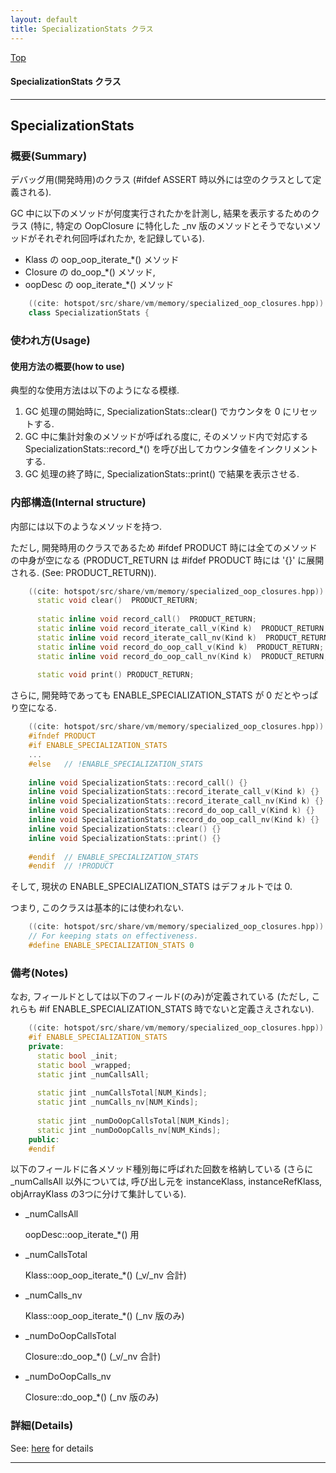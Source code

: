 ```yaml
---
layout: default
title: SpecializationStats クラス 
---
```

[Top](../index.html)

#### SpecializationStats クラス 



---
## <a name="nos79jVK1A" id="nos79jVK1A">SpecializationStats</a>

### 概要(Summary)
デバッグ用(開発時用)のクラス (#ifdef ASSERT 時以外には空のクラスとして定義される).

GC 中に以下のメソッドが何度実行されたかを計測し, 結果を表示するためのクラス
(特に, 特定の OopClosure に特化した _nv 版のメソッドとそうでないメソッドがそれぞれ何回呼ばれたか, を記録している).

  * Klass の oop_oop_iterate_*() メソッド
  * Closure の do_oop_*() メソッド, 
  * oopDesc の oop_iterate_*() メソッド


```cpp
    ((cite: hotspot/src/share/vm/memory/specialized_oop_closures.hpp))
    class SpecializationStats {
```

### 使われ方(Usage)
#### 使用方法の概要(how to use)
典型的な使用方法は以下のようになる模様.

  1. GC 処理の開始時に, SpecializationStats::clear() でカウンタを 0 にリセットする.
  2. GC 中に集計対象のメソッドが呼ばれる度に, そのメソッド内で対応する SpecializationStats::record_*() を呼び出してカウンタ値をインクリメントする.
  3. GC 処理の終了時に, SpecializationStats::print() で結果を表示させる.

### 内部構造(Internal structure)
内部には以下のようなメソッドを持つ.

ただし, 開発時用のクラスであるため #ifdef PRODUCT 時には全てのメソッドの中身が空になる
(PRODUCT_RETURN は #ifdef PRODUCT 時には '{}' に展開される. (See: PRODUCT_RETURN)).


```cpp
    ((cite: hotspot/src/share/vm/memory/specialized_oop_closures.hpp))
      static void clear()  PRODUCT_RETURN;
    
      static inline void record_call()  PRODUCT_RETURN;
      static inline void record_iterate_call_v(Kind k)  PRODUCT_RETURN;
      static inline void record_iterate_call_nv(Kind k)  PRODUCT_RETURN;
      static inline void record_do_oop_call_v(Kind k)  PRODUCT_RETURN;
      static inline void record_do_oop_call_nv(Kind k)  PRODUCT_RETURN;
    
      static void print() PRODUCT_RETURN;
```

さらに, 開発時であっても ENABLE_SPECIALIZATION_STATS が 0 だとやっぱり空になる.


```cpp
    ((cite: hotspot/src/share/vm/memory/specialized_oop_closures.hpp))
    #ifndef PRODUCT
    #if ENABLE_SPECIALIZATION_STATS
    ...
    #else   // !ENABLE_SPECIALIZATION_STATS
    
    inline void SpecializationStats::record_call() {}
    inline void SpecializationStats::record_iterate_call_v(Kind k) {}
    inline void SpecializationStats::record_iterate_call_nv(Kind k) {}
    inline void SpecializationStats::record_do_oop_call_v(Kind k) {}
    inline void SpecializationStats::record_do_oop_call_nv(Kind k) {}
    inline void SpecializationStats::clear() {}
    inline void SpecializationStats::print() {}
    
    #endif  // ENABLE_SPECIALIZATION_STATS
    #endif  // !PRODUCT
```

そして, 現状の ENABLE_SPECIALIZATION_STATS はデフォルトでは 0.

つまり, このクラスは基本的には使われない.


```cpp
    ((cite: hotspot/src/share/vm/memory/specialized_oop_closures.hpp))
    // For keeping stats on effectiveness.
    #define ENABLE_SPECIALIZATION_STATS 0
```

### 備考(Notes)
なお, フィールドとしては以下のフィールド(のみ)が定義されている
(ただし, これらも #if ENABLE_SPECIALIZATION_STATS 時でないと定義さえされない).


```cpp
    ((cite: hotspot/src/share/vm/memory/specialized_oop_closures.hpp))
    #if ENABLE_SPECIALIZATION_STATS
    private:
      static bool _init;
      static bool _wrapped;
      static jint _numCallsAll;
    
      static jint _numCallsTotal[NUM_Kinds];
      static jint _numCalls_nv[NUM_Kinds];
    
      static jint _numDoOopCallsTotal[NUM_Kinds];
      static jint _numDoOopCalls_nv[NUM_Kinds];
    public:
    #endif
```

以下のフィールドに各メソッド種別毎に呼ばれた回数を格納している 
(さらに _numCallsAll 以外については, 
呼び出し元を instanceKlass, instanceRefKlass, objArrayKlass の3つに分けて集計している).

  * _numCallsAll
    
    oopDesc::oop_iterate_*() 用
    
  * _numCallsTotal
    
    Klass::oop_oop_iterate_*() (_v/_nv 合計)

  * _numCalls_nv
    
    Klass::oop_oop_iterate_*() (_nv 版のみ)
    
  * _numDoOopCallsTotal

    Closure::do_oop_*() (_v/_nv 合計)
    
  * _numDoOopCalls_nv

    Closure::do_oop_*() (_nv 版のみ)




### 詳細(Details)
See: [here](../doxygen/classSpecializationStats.html) for details

---
